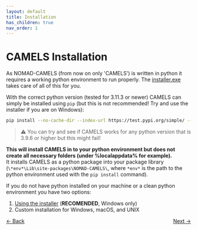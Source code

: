 ```yaml
---
layout: default
title: Installation
has_children: true
nav_order: 1
---
```



# CAMELS Installation

As NOMAD-CAMELS (from now on only 'CAMELS') is written in python it requires a working python environment to run properly.
The [installer.exe](#1-using-the-camels_installerexe) takes care of all of this for you.

With the correct python version (tested for 3.11.3 or newer) CAMELS can simply be installed using `pip`
(but this is not recommended! Try and use the installer if you are on Windows):
```bash
pip install --no-cache-dir --index-url https://test.pypi.org/simple/ --extra-index-url https://pypi.org/simple nomad-camels
```
> &#9888; You can try and see if CAMELS works for any python version that is 3.9.6 or higher but this might fail!

**This will install CAMELS in to your python environment but does not create all necessary folders (under %localappdata% for example).**\
It installs CAMELS as a python package into your package library (`\*env*\Lib\site-packages\NOMAD-CAMELS\`, where `*env*` is the path to the python environment used with the `pip install` command).


[comment]: <> (# Installing on Windows)

If you do not have python installed on your machine or a clean python environment you have two options:
1. [Using the installer](./installation_installer.html) (**RECOMENDED**, Windows only)
2. Custom installation for Windows, macOS, and UNIX



<p style="text-align:left;">
  <span style="color: grey;">
  <a href="../index.html">&larr; Back</a>
  </span>
  <span style="float:right;">
    <a href="./installation_installer.html">Next &rarr;</a><br>
  </span>
</p>
